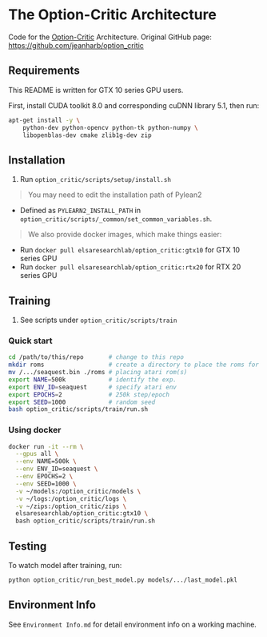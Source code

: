 # The Option-Critic Architecture

Code for the [Option-Critic](https://arxiv.org/pdf/1609.05140v2.pdf) Architecture.
Original GitHub page: https://github.com/jeanharb/option_critic

## Requirements

This README is written for GTX 10 series GPU users.

First, install CUDA toolkit 8.0 and corresponding cuDNN library 5.1, then run:

``` bash
apt-get install -y \
    python-dev python-opencv python-tk python-numpy \
    libopenblas-dev cmake zlib1g-dev zip
```

## Installation

1. Run `option_critic/scripts/setup/install.sh`

> You may need to edit the installation path of Pylean2
- Defined as `PYLEARN2_INSTALL_PATH` in `option_critic/scripts/_common/set_common_variables.sh`.

> We also provide docker images, which make things easier:
- Run `docker pull elsaresearchlab/option_critic:gtx10` for GTX 10 series GPU
- Run `docker pull elsaresearchlab/option_critic:rtx20` for RTX 20 series GPU

## Training

1. See scripts under `option_critic/scripts/train`

### Quick start

```bash
cd /path/to/this/repo       # change to this repo
mkdir roms                  # create a directory to place the roms for training
mv /.../seaquest.bin ./roms # placing atari rom(s)
export NAME=500k            # identify the exp.
export ENV_ID=seaquest      # specify atari env
export EPOCHS=2             # 250k step/epoch
export SEED=1000            # random seed
bash option_critic/scripts/train/run.sh
```

### Using docker

```bash
docker run -it --rm \
  --gpus all \
  --env NAME=500k \
  --env ENV_ID=seaquest \
  --env EPOCHS=2 \
  --env SEED=1000 \
  -v ~/models:/option_critic/models \
  -v ~/logs:/option_critic/logs \
  -v ~/zips:/option_critic/zips \
  elsaresearchlab/option_critic:gtx10 \
  bash option_critic/scripts/train/run.sh
```

## Testing

To watch model after training, run:

```bash
python option_critic/run_best_model.py models/.../last_model.pkl
```

## Environment Info

See `Environment Info.md` for detail environment info on a working machine.

